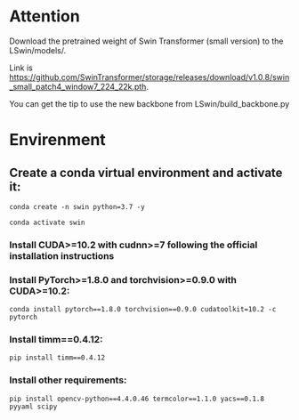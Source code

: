 # Attention
  Download the pretrained weight of Swin Transformer (small version) to the LSwin/models/.
  
  Link is https://github.com/SwinTransformer/storage/releases/download/v1.0.8/swin_small_patch4_window7_224_22k.pth.

  You can get the tip to use the new backbone from LSwin/build_backbone.py

  # Envirenment

  ## Create a conda virtual environment and activate it:
    conda create -n swin python=3.7 -y
    
    conda activate swin
  ### Install CUDA>=10.2 with cudnn>=7 following the official installation instructions
  
  ### Install PyTorch>=1.8.0 and torchvision>=0.9.0 with CUDA>=10.2:
  
    conda install pytorch==1.8.0 torchvision==0.9.0 cudatoolkit=10.2 -c pytorch
  ### Install timm==0.4.12:
    pip install timm==0.4.12
    
 ### Install other requirements:
    pip install opencv-python==4.4.0.46 termcolor==1.1.0 yacs==0.1.8 pyyaml scipy
